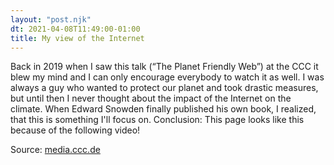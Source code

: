 ```yaml
---
layout: "post.njk"
dt: 2021-04-08T11:49:00-01:00
title: My view of the Internet
---
```


Back in 2019 when I saw this talk (“The Planet Friendly Web”) at the CCC it blew my mind and I can only encourage everybody to watch it as well. I was always a guy who wanted to protect our planet and took drastic measures, but until then I never thought about the impact of the Internet on the climate. When Edward Snowden finally published his own book, I realized, that this is something I'll focus on. Conclusion: This page looks like this because of the following video!

Source:
[media.ccc.de](https://media.ccc.de/v/36c3-10506-the_planet_friendly_web)